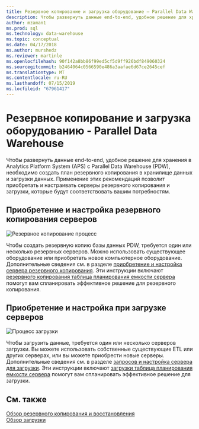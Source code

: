 ```yaml
---
title: Резервное копирование и загрузка оборудование — Parallel Data Warehouse
description: Чтобы развернуть данные end-to-end, удобное решение для хранения в Analytics Platform System (APS) с Parallel Data Warehouse (PDW), необходимо создать план резервного копирования в хранилище данных и загрузки данных. Применение этих рекомендаций позволит приобретать и настраивать серверы резервного копирования и загрузки, которые будут соответствовать вашим потребностям.
author: mzaman1
ms.prod: sql
ms.technology: data-warehouse
ms.topic: conceptual
ms.date: 04/17/2018
ms.author: murshedz
ms.reviewer: martinle
ms.openlocfilehash: 90f142a8bb86f99ed5cf5d9ff926bdf849060324
ms.sourcegitcommit: b2464064c0566590e486a3aafae6d67ce2645cef
ms.translationtype: MT
ms.contentlocale: ru-RU
ms.lasthandoff: 07/15/2019
ms.locfileid: "67961417"
---
```

# <a name="backup-and-loading-hardware-overview---parallel-data-warehouse"></a>Резервное копирование и загрузка оборудованию - Parallel Data Warehouse
Чтобы развернуть данные end-to-end, удобное решение для хранения в Analytics Platform System (APS) с Parallel Data Warehouse (PDW), необходимо создать план резервного копирования в хранилище данных и загрузки данных. Применение этих рекомендаций позволит приобретать и настраивать серверы резервного копирования и загрузки, которые будут соответствовать вашим потребностям.  
  
## <a name="acquire-and-configure-backup-servers"></a>Приобретение и настройка резервного копирования серверов  
![Резервное копирование процесс](media/backup-process.png "резервного копирования процесс")  
  
Чтобы создать резервную копию базы данных PDW, требуется один или несколько резервных серверов. Можно использовать существующее оборудование или приобретать новое компьютерное оборудование. Дополнительные сведения см. в разделе [приобретение и настройка сервера резервного копирования](acquire-and-configure-backup-server.md). Эти инструкции включают [резервного копирования таблица планирования емкости сервера](backup-capacity-planning-worksheet.md) помогут вам спланировать эффективное решение для резервного копирования.  
  
## <a name="acquire-and-configure-loading-servers"></a>Приобретение и настройка при загрузке серверов  
![Процесс загрузки](media/loading-process.png "процесс загрузки")  
  
Чтобы загрузить данные, требуется один или несколько серверов загрузки. Вы можете использовать собственные существующие ETL или других серверах, или вы можете приобрести новые серверы. Дополнительные сведения см. в разделе [запросов и настройка сервера для загрузки](acquire-and-configure-loading-server.md). Эти инструкции включают [загрузки таблица планирования емкости сервера](loading-server-capacity-planning-worksheet.md) помогут вам спланировать эффективное решение для загрузки.  
  
## <a name="see-also"></a>См. также  
[Обзор резервного копирования и восстановления](backup-and-restore-overview.md)  
[Обзор загрузки](load-overview.md)  
  
